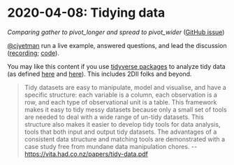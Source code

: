 # 2020-04-08: Tidying data

_Comparing gather to pivot_longer and spread to pivot_wider_ ([GitHub issue](https://github.com/2DegreesInvesting/ds-incubator/issues/33))

[\@cjyetman](https://github.com/cjyetman) run a live example, answered questions, and lead the discussion ([recording](https://youtu.be/VA3qaeTKTYk); [code](https://github.com/2DegreesInvesting/ds-incubator/issues/33#issuecomment-610424167)).

You may like this content if you use [tidyverse packages](https://www.tidyverse.org/packages/) to analyze tidy data (as defined [here](https://vita.had.co.nz/papers/tidy-data.pdf) and [here](https://r4ds.had.co.nz/tidy-data.html)). This includes 2DII folks and beyond.

> Tidy datasets are easy to manipulate, model and visualise, and have a specific structure: each variable is a column, each observation is a row, and each type of observational unit is a table. This framework makes it easy to tidy messy datasets because only a small set of tools are needed to deal with a wide range of un-tidy datasets. This structure also makes it easier to develop tidy tools for data analysis, tools that both input and output tidy datasets. The advantages of a consistent data structure and matching tools are demonstrated with a case study free from mundane data manipulation chores.
> -- https://vita.had.co.nz/papers/tidy-data.pdf
